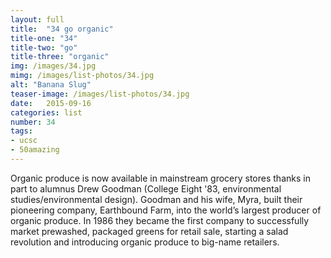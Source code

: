 ```yaml
---
layout: full
title:  "34 go organic"
title-one: "34"
title-two: "go"
title-three: "organic"
img: /images/34.jpg
mimg: /images/list-photos/34.jpg
alt: "Banana Slug"
teaser-image: /images/list-photos/34.jpg
date:   2015-09-16
categories: list
number: 34
tags:
- ucsc
- 50amazing
---
```

Organic produce is now available in mainstream grocery stores thanks in part to alumnus Drew Goodman (College Eight '83, environmental studies/environmental design). Goodman and his wife, Myra, built their pioneering company, Earthbound Farm, into the world’s largest producer of organic produce. In 1986 they became the first company to successfully market prewashed, packaged greens for retail sale, starting a salad revolution and introducing organic produce to big-name retailers.